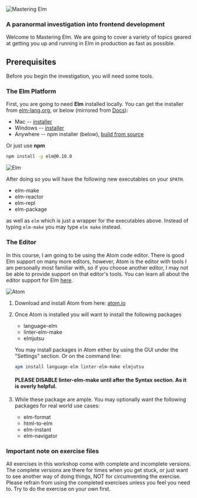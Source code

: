 ![Mastering Elm](http://fresheyeball.com/logo.png)

### A paranormal investigation into frontend development

Welcome to Mastering Elm. We are going to cover a variety of topics geared at getting you up and running in Elm in production as fast as possible.

## Prerequisites

Before you begin the investigation, you will need some tools.

### The Elm Platform

First, you are going to need **Elm** installed locally. You can get the installer from [elm-lang.org](http://elm-lang.org/install), or below (mirrored from [Docs](https://guide.elm-lang.org/install.html)):

- Mac -- [installer](http://install.elm-lang.org/Elm-Platform-0.18.pkg)
- Windows -- [installer](http://install.elm-lang.org/Elm-Platform-0.18.exe)
- Anywhere -- npm installer (below), [build from source](https://github.com/elm-lang/elm-platform)

Or just use **npm**

```bash
npm install -g elm@0.18.0
```

![Elm](http://seeklogo.com/images/E/elm-logo-9DEF2A830B-seeklogo.com.png)

After doing so you will have the following new executables on your `$PATH`.

- elm-make
- elm-reactor
- elm-repl
- elm-package

as well as `elm` which is just a wrapper for the executables above. Instead of typing `elm-make` you may type `elm make` instead.

### The Editor

In this course, I am going to be using the Atom code editor. There is good Elm support on many more editors, however, Atom is the editor with tools I am personally most familiar with, so if you choose another editor, I may not be able to provide support on that editor's tools. You can learn all about the editor support for Elm [here](https://guide.elm-lang.org/install.html).

![Atom](http://github-atom-io-herokuapp-com.global.ssl.fastly.net/assets/demo-5424fd270fc16cb3a3fb5868a0e431bd.gif)

1. Download and install Atom from here: [atom.io](https://atom.io/)
1. Once Atom is installed you will want to install the following packages
    - language-elm
    - linter-elm-make
    - elmjutsu

   You may install packages in Atom either by using the GUI under the "Settings" section. Or on the command line:

   ```bash
   apm install language-elm linter-elm-make elmjutsu
   ```

   #### PLEASE DISABLE linter-elm-make until after the Syntax section. As it is overly helpful.

1. While these package are ample. You may optionally want the following packages for real world use cases:
   - elm-format
   - html-to-elm
   - elm-instant
   - elm-navigator

### Important note on exercise files

All exercises in this workshop come with complete and incomplete versions. The complete versions are there for times when you get stuck, or just want to see another way of doing things, NOT for circumventing the exercise. Please refrain from using the completed exercises unless you feel you need to. Try to do the exercise on your own first.
